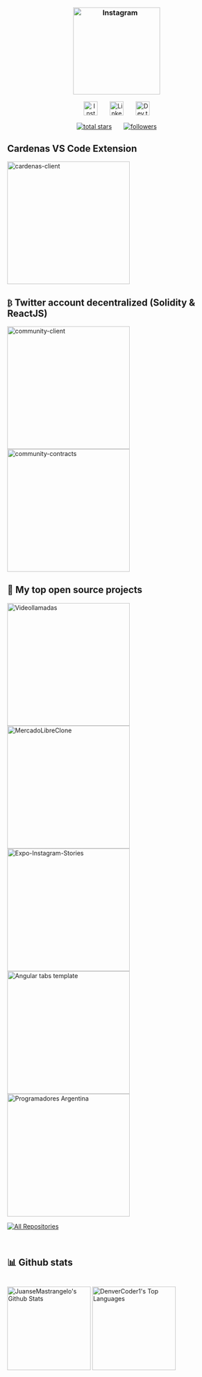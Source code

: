  <h3 align="center">
  <p align="center">
    <a href="https://www.instagram.com/programadores_argentina"><img width="200px" alt="Instagram" title="Programadores Argentina Community" src="https://i.imgur.com/0BjrPcd.png"></a>
  </p>
</h3>

 

<!-- Social icons section -->
<p align="center">
  <a href="https://www.instagram.com/juansemastrangelo/"><img width="32px" alt="Instagram" title="JuanseMastrangelo Instagram" src="https://i.imgur.com/y3tGsGl.png"/></a>
  &#8287;&#8287;&#8287;&#8287;&#8287;
  <a href="https://www.linkedin.com/in/juansemastrangelo/"><img width="32px" alt="LinkedIn" title="JuanseMastrangelo LinkedIn" src="https://imgur.com/5SYqeam.png"/></a>
  &#8287;&#8287;&#8287;&#8287;&#8287;
  <a href="https://dev.to/juansemastrangelo"><img width="32px" alt="Dev.to" title="JuanseMastrangelo Dev.to" src="https://i.imgur.com/mVm29vK.png"></a>
</p>

<p align="center">
  <a href="https://github.com/JuanseMastrangelo?tab=repositories&sort=stargazers">
    <img alt="total stars" title="Total stars on GitHub" src="https://custom-icon-badges.herokuapp.com/badge/dynamic/json?logo=star&color=55960c&labelColor=488207&label=Stars&style=for-the-badge&query=%24.stars&url=https://api.github-star-counter.workers.dev/user/JuanseMastrangelo"/></a>
  &#8287;&#8287;&#8287;&#8287;&#8287;
  <a href="https://github.com/JuanseMastrangelo?tab=followers">
    <img alt="followers" title="Follow me on Github" src="https://custom-icon-badges.herokuapp.com/github/followers/JuanseMastrangelo?color=236ad3&labelColor=1155ba&style=for-the-badge&logo=person-add&label=Follow&logoColor=white"/></a>
</p>

## Cardenas VS Code Extension
<p align="left">
  <a href="https://github.com/CardenasExtension"><img width="282" src="https://github-readme-stats.vercel.app/api/pin/?username=CardenasExtension&repo=cardenas-client&theme=react&bg_color=1F222E&title_color=F85D7F&icon_color=F8D866&hide_border=true&show_icons=false" alt="cardenas-client"></a>
</p>

## `₿` Twitter account decentralized (Solidity & ReactJS)
<p align="left">
  <a href="https://github.com/0xAccount"><img width="282" src="https://github-readme-stats.vercel.app/api/pin/?username=0xAccount&repo=community-client&theme=react&bg_color=1F222E&title_color=F85D7F&icon_color=F8D866&hide_border=true&show_icons=false" alt="community-client"></a>
  <a href="https://github.com/0xAccount"><img width="282" src="https://github-readme-stats.vercel.app/api/pin/?username=0xAccount&repo=community-contracts&theme=react&bg_color=1F222E&title_color=F85D7F&icon_color=F8D866&hide_border=true&show_icons=false" alt="community-contracts"></a>
</p>

## 📘 My top open source projects

<!-- Repo info cards - https://github.com/anuraghazra/github-readme-stats -->
<p align="left">
  <a href="https://github.com/JuanseMastrangelo/Videollamadas"><img width="282" src="https://github-readme-stats.vercel.app/api/pin/?username=JuanseMastrangelo&repo=Videollamadas&hide_border=true&bg_color=1F222E&title_color=F85D7F&icon_color=F8D866&theme=react&show_icons=false" alt="Videollamadas"></a>
  <a href="https://github.com/JuanseMastrangelo/MercadoLibreClone"><img width="282" src="https://github-readme-stats.vercel.app/api/pin/?username=JuanseMastrangelo&repo=MercadoLibreClone&theme=react&bg_color=1F222E&title_color=F85D7F&icon_color=F8D866&hide_border=true&show_icons=false" alt="MercadoLibreClone">
  <a href="https://github.com/JuanseMastrangelo/Expo-Instagram-Stories"><img width="282" src="https://github-readme-stats.vercel.app/api/pin/?username=JuanseMastrangelo&repo=Expo-Instagram-Stories&theme=react&bg_color=1F222E&title_color=F85D7F&icon_color=F8D866&hide_border=true&show_icons=false" alt="Expo-Instagram-Stories"></a>
  <a href="https://github.com/JuanseMastrangelo/angular-tab-template"><img width="282" src="https://github-readme-stats.vercel.app/api/pin/?username=JuanseMastrangelo&repo=angular-tab-template&theme=react&bg_color=1F222E&title_color=F85D7F&icon_color=F8D866&hide_border=true&show_icons=false" alt="Angular tabs template"></a>
  <a href="https://github.com/JuanseMastrangelo/Community"><img width="282" src="https://github-readme-stats.vercel.app/api/pin/?username=JuanseMastrangelo&repo=Community&theme=react&bg_color=1F222E&title_color=F85D7F&icon_color=F8D866&hide_border=true&show_icons=false" alt="Programadores Argentina"></a>
</p>

<p align="left">
  <a href="https://github.com/JuanseMastrangelo?tab=repositories&sort=stargazers"><img alt="All Repositories" title="All Repositories" src="https://custom-icon-badges.herokuapp.com/badge/-All%20Repos-f75c7e?style=for-the-badge&logoColor=white&logo=repo"/></a>
</p>
<br />

## 📊 Github stats

<br/>
  <a href="https://github.com/anuraghazra/github-readme-stats"><img alt="JuanseMastrangelo's Github Stats" src="https://github-readme-stats.vercel.app/api/?username=JuanseMastrangelo&show_icons=true&count_private=true&theme=react&hide_border=true&bg_color=1F222E&title_color=F85D7F&icon_color=F8D866" height="192px"/></a>
<a href="https://github.com/anuraghazra/github-readme-stats"><img alt="DenverCoder1's Top Languages" src="https://github-readme-stats.vercel.app/api/top-langs/?username=JuanseMastrangelo&langs_count=8&layout=compact&theme=react&hide_border=true&bg_color=1F222E&title_color=F85D7F&icon_color=F8D866&hide=Jupyter%20Notebook" height="192px"/></a>
<br/>
<br/>
<br/>


<!-- https://github.com/ashutosh00710/github-readme-activity-graph -->
<!-- <a href="https://github.com/ashutosh00710/github-readme-activity-graph"><img alt="JuanseMastrangelo's Activity Graph" src="https://activity-graph.herokuapp.com/graph/?username=JuanseMastrangelo&bg_color=1F222E&color=F8D866&line=F85D7F&point=FFFFFF&hide_border=true" /></a> -->

